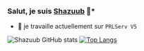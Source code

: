 ### **Salut, je suis [Shazuub](https://github.com/Shazuub) 👋***

- 🔭 je travaille actuellement sur `PRLServ V5`









![Shazuub GitHub stats](https://github-readme-stats.vercel.app/api?username=Shazuub&show_icons=true&theme=radical)
[![Top Langs](https://github-readme-stats.vercel.app/api/top-langs/?username=Shazuub&show_icons=true&theme=radical)](https://github.com/Shazuub/github-readme-stats)
